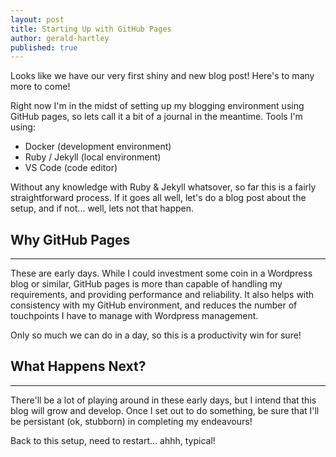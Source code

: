 ```yaml
---
layout: post
title: Starting Up with GitHub Pages
author: gerald-hartley
published: true
---
```


Looks like we have our very first shiny and new blog post! Here's to many more to come!

Right now I'm in the midst of setting up my blogging environment using GitHub pages, so lets call it a bit of a journal in the meantime. Tools I'm using:

- Docker (development environment)
- Ruby / Jekyll (local environment) 
- VS Code (code editor)

Without any knowledge with Ruby & Jekyll whatsover, so far this is a fairly straightforward process. If it goes all well, let's do a blog post about the setup, and if not... well, lets not that happen.

<h2>Why GitHub Pages</h2>

----

These are early days. While I could investment some coin in a Wordpress blog or similar, GitHub pages is more than capable of handling my requirements, and providing performance and reliability. It also helps with consistency with my GitHub environment, and reduces the number of touchpoints I have to manage with Wordpress management. 

Only so much we can do in a day, so this is a productivity win for sure!


<h2>What Happens Next?</h2>

----

There'll be a lot of playing around in these early days, but I intend that this blog will grow and develop. Once I set out to do something, be sure that I'll be persistant (ok, stubborn) in completing my endeavours!

Back to this setup, need to restart... ahhh, typical!

